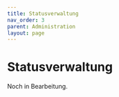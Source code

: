```yaml
---
title: Statusverwaltung
nav_order: 3
parent: Administration
layout: page
---
```


# Statusverwaltung

Noch in Bearbeitung.
